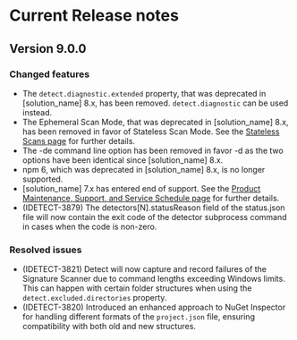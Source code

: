 # Current Release notes

## Version 9.0.0

### Changed features

* The `detect.diagnostic.extended` property, that was deprecated in [solution_name] 8.x, has been removed. `detect.diagnostic` can be used instead.
* The Ephemeral Scan Mode, that was deprecated in [solution_name] 8.x, has been removed in favor of Stateless Scan Mode. See the [Stateless Scans page](runningdetect/statelessscan.md) for further details.
* The -de command line option has been removed in favor -d as the two options have been identical since [solution_name] 8.x. 
* npm 6, which was deprecated in [solution_name] 8.x, is no longer supported.
* [solution_name] 7.x has entered end of support. See the [Product Maintenance, Support, and Service Schedule page](https://sig-product-docs.synopsys.com/bundle/blackduck-compatibility/page/topics/Support-and-Service-Schedule.html) for further details.
* (IDETECT-3879) The detectors\[N\].statusReason field of the status.json file will now contain the exit code of the detector subprocess command in cases when the code is non-zero.

### Resolved issues

* (IDETECT-3821) Detect will now capture and record failures of the Signature Scanner due to command lengths exceeding Windows limits. This can happen with certain folder structures when using the `detect.excluded.directories` property.
* (IDETECT-3820) Introduced an enhanced approach to NuGet Inspector for handling different formats of the `project.json` file, ensuring compatibility with both old and new structures.
